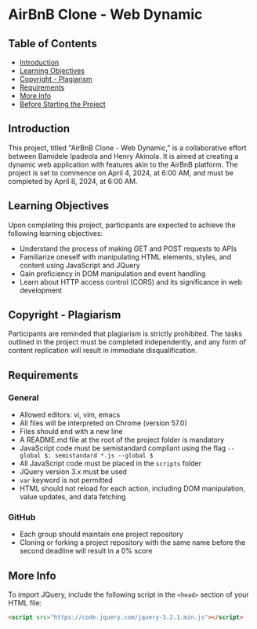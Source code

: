 # AirBnB Clone - Web Dynamic

## Table of Contents
* [Introduction](#introduction)
* [Learning Objectives](#learning-objectives)
* [Copyright - Plagiarism](#copyright---plagiarism)
* [Requirements](#requirements)
* [More Info](#more-info)
* [Before Starting the Project](#before-starting-the-project)

## Introduction
This project, titled "AirBnB Clone - Web Dynamic," is a collaborative effort between Bamidele Ipadeola and Henry Akinola. It is aimed at creating a dynamic web application with features akin to the AirBnB platform. The project is set to commence on April 4, 2024, at 6:00 AM, and must be completed by April 8, 2024, at 6:00 AM.

## Learning Objectives
Upon completing this project, participants are expected to achieve the following learning objectives:
* Understand the process of making GET and POST requests to APIs
* Familiarize oneself with manipulating HTML elements, styles, and content using JavaScript and JQuery
* Gain proficiency in DOM manipulation and event handling
* Learn about HTTP access control (CORS) and its significance in web development

## Copyright - Plagiarism
Participants are reminded that plagiarism is strictly prohibited. The tasks outlined in the project must be completed independently, and any form of content replication will result in immediate disqualification.

## Requirements
### General
* Allowed editors: vi, vim, emacs
* All files will be interpreted on Chrome (version 57.0)
* Files should end with a new line
* A README.md file at the root of the project folder is mandatory
* JavaScript code must be semistandard compliant using the flag `--global $: semistandard *.js --global $`
* All JavaScript code must be placed in the `scripts` folder
* JQuery version 3.x must be used
* `var` keyword is not permitted
* HTML should not reload for each action, including DOM manipulation, value updates, and data fetching

### GitHub
* Each group should maintain one project repository
* Cloning or forking a project repository with the same name before the second deadline will result in a 0% score

## More Info
To import JQuery, include the following script in the `<head>` section of your HTML file:
```html
<script src="https://code.jquery.com/jquery-3.2.1.min.js"></script>
